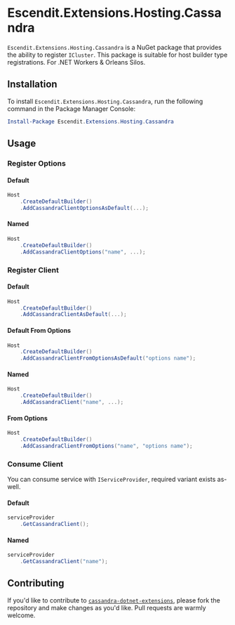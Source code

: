 # Escendit.Extensions.Hosting.Cassandra

`Escendit.Extensions.Hosting.Cassandra` is a NuGet package that provides the ability to register
`ICluster`. This package is suitable for host builder type registrations. For .NET Workers &amp; Orleans Silos.

## Installation

To install `Escendit.Extensions.Hosting.Cassandra`, run the following command in the Package Manager Console:

```powershell
Install-Package Escendit.Extensions.Hosting.Cassandra
```

## Usage

### Register Options

#### Default
```csharp
Host
    .CreateDefaultBuilder()
    .AddCassandraClientOptionsAsDefault(...);
```

#### Named

```csharp
Host
    .CreateDefaultBuilder()
    .AddCassandraClientOptions("name", ...);
```

### Register Client

#### Default

```csharp
Host
    .CreateDefaultBuilder()
    .AddCassandraClientAsDefault(...);
```

#### Default From Options

```csharp
Host
    .CreateDefaultBuilder()
    .AddCassandraClientFromOptionsAsDefault("options name");
```

#### Named

```csharp
Host
    .CreateDefaultBuilder()
    .AddCassandraClient("name", ...);
```

#### From Options

```csharp
Host
    .CreateDefaultBuilder()
    .AddCassandraClientFromOptions("name", "options name");
```

### Consume Client

You can consume service with `IServiceProvider`, required variant exists as-well.

#### Default

```csharp
serviceProvider
    .GetCassandraClient();
```

#### Named

```csharp
serviceProvider
    .GetCassandraClient("name");
```

## Contributing

If you'd like to contribute to [`cassandra-dotnet-extensions`][self],
please fork the repository and make changes as you'd like.
Pull requests are warmly welcome.

[self]: https://github.com/escendit/cassandra-dotnet-extensions
